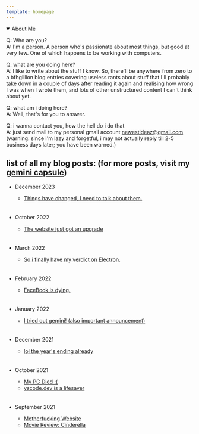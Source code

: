```yaml
---
template: homepage
---
```


<details class="about-me" open=""><summary> About Me </summary>
    <p> Q: Who are you? <br>A: I'm a person. A person who's passionate about most things, but good at very few. One of which happens to be working with computers. </p>
    <p>Q: what are you doing here? <br>
      A: I like to write about the stuff I know. So, there'll be anywhere from zero to a bfhgillion blog entries covering useless rants about stuff that I'll probably take down in a couple of days after reading it again and realising how wrong I was when I wrote them, and lots of other unstructured content I can't think about yet.</p>
      <p>Q: what am i doing here? <br> 
      A: Well, that's for you to answer. </p>
      <p>Q: i wanna contact you, how the hell do i do that <br>
      A: just send mail to my personal gmail account <a href="mailto:newestideaz@gmail.com?subject=Hi Ash!">newestideaz@gmail.com</a> (warning: since i'm lazy and forgetful, i may not actually reply till 2-5 business days later; you have been warned.)</p>
</details>
  
## list of all my blog posts: (for more posts, visit my [gemini capsule](gemini://not-a-web-developer.srht.site/))
  
<ul class="no-bullets">
  <li class="month">December 2023</li>
  <ul class="no-bullets">
    <li class="postname"><a href="/2023/December/shot-at-hope.html">Things have changed, I need to talk about them.</a></li>
  </ul><br><br>
  <li class="month">October 2022</li>
  <ul class="no-bullets">
    <li class="postname"><a href="/2022/October/teeny.html">The website just got an upgrade</a></li>
  </ul><br><br>
  <li class="month">March 2022</li>
  <ul class="no-bullets">
    <li class="postname"><a href="/2022/March/electron.html">So i finally have my verdict on Electron.</a></li>
  </ul><br><br>
  <li class="month">February 2022</li>
  <ul class="no-bullets">
    <li class="postname"><a href="/2022/February/fb-dying.html">FaceBook is dying.</a></li>
  </ul><br><br>
  <li class="month">January 2022</li>
  <ul class="no-bullets">
    <li class="postname"><a href="/2022/January/gemini.html">I tried out gemini! (also important announcement)</a></li>
  </ul><br><br>
  <li class="month">December 2021</li>
  <ul class="no-bullets">
    <li class="postname"><a href="/2021/December/end-of-2021.html">lol the year's ending already</a></li>
  </ul><br><br>
  <li class="month">October 2021</li>
  <ul class="no-bullets">
    <li class="postname"><a href="/2021/October/pc-ded.html">My PC Died :(</a></li>
    <li class="postname"><a href="/2021/October/vscode-web.html">vscode.dev is a lifesaver</a></li>
  </ul><br><br>
  <li class="month">September 2021</li>
  <ul class="no-bullets">
    <li class="postname"><a href="/2021/September/motherfuckingwebsite.html">Motherfucking Website</a></li>
    <li class="postname"><a href="/2021/September/cinderella.html"> Movie Review: Cinderella </a></li>
  </ul><br><br>
</ul>
  

